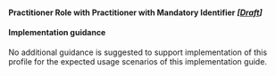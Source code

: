 #### Practitioner Role with Practitioner with Mandatory Identifier *[[Draft](http://hl7.org/fhir/stu3/valueset-publication-status.html)]*

#### Implementation guidance

No additional guidance is suggested to support implementation of this profile for the expected usage scenarios of this implementation guide.

